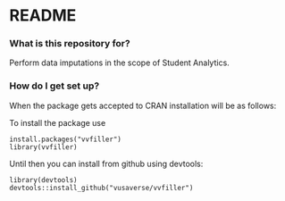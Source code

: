 # README #

### What is this repository for? ###

Perform data imputations in the scope of Student Analytics.

### How do I get set up? ###

When the package gets accepted to CRAN installation will be as follows:

To install the package use
```{r}
install.packages("vvfiller")
library(vvfiller)
```


Until then you can install from github using devtools:

```{r}
library(devtools)
devtools::install_github("vusaverse/vvfiller")
```
